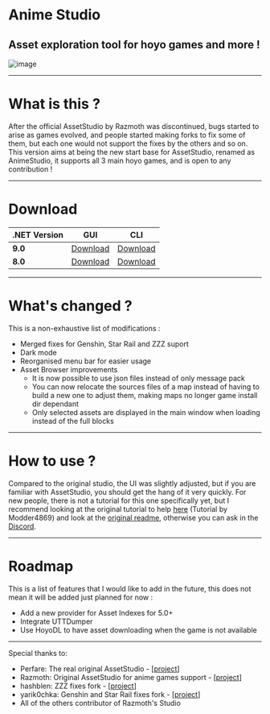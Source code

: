 # Anime Studio
## Asset exploration tool for hoyo games and more !

![image](https://github.com/user-attachments/assets/173757f6-8dce-48fc-9525-821bb1244280)

---

# What is this ?

After the official AssetStudio by Razmoth was discontinued, bugs started to arise as games evolved, and people started making forks to fix some of them, but each one would not support the fixes by the others and so on. This version aims at being the new start base for AssetStudio, renamed as AnimeStudio, it supports all 3 main hoyo games, and is open to any contribution !

---

# Download

| **.NET Version** | **GUI** | **CLI** |
| - | - | - |
| **9.0** | [Download](https://nightly.link/Escartem/AnimeStudio/workflows/build/master/AnimeStudio-GUI-net9.0.zip) | [Download](https://nightly.link/Escartem/AnimeStudio/workflows/build/master/AnimeStudio-CLI-net9.0.zip) |
| **8.0** | [Download](https://nightly.link/Escartem/AnimeStudio/workflows/build/master/AnimeStudio-GUI-net8.0.zip) | [Download](https://nightly.link/Escartem/AnimeStudio/workflows/build/master/AnimeStudio-CLI-net8.0.zip) |

---

# What's changed ?

This is a non-exhaustive list of modifications :
- Merged fixes for Genshin, Star Rail and ZZZ suport
- Dark mode
- Reorganised menu bar for easier usage
- Asset Browser improvements
    - It is now possible to use json files instead of only message pack
    - You can now relocate the sources files of a map instead of having to build a new one to adjust them, making maps no longer game install dir dependant
    - Only selected assets are displayed in the main window when loading instead of the full blocks

---

# How to use ?

Compared to the original studio, the UI was slightly adjusted, but if you are familiar with AssetStudio, you should get the hang of it very quickly. For new people, there is not a tutorial for this one specifically yet, but I recommend looking at the original tutorial to help [here](https://gist.github.com/Modder4869/0f5371f8879607eb95b8e63badca227e) (Tutorial by Modder4869) and look at the [original readme](https://github.com/RazTools/Studio/blob/main/README.md), otherwise you can ask in the [Discord](https://discord.gg/fzRdtVh).

---

# Roadmap

This is a list of features that I would like to add in the future, this does not mean it will be added just planned for now :
- Add a new provider for Asset Indexes for 5.0+
- Integrate UTTDumper
- Use HoyoDL to have asset downloading when the game is not available

---

Special thanks to:
- Perfare: The real original AssetStudio - [[project](https://github.com/perfare/AssetStudio)]
- Razmoth: Original AssetStudio for anime games support - [[project](https://github.com/RazTools/Studio)]
- hashblen: ZZZ fixes fork - [[project](https://github.com/hashblen/ZZZ_Studio)]
- yarik0chka: Genshin and Star Rail fixes fork - [[project](https://github.com/yarik0chka/YarikStudio)]
- All of the others contributor of Razmoth's Studio
